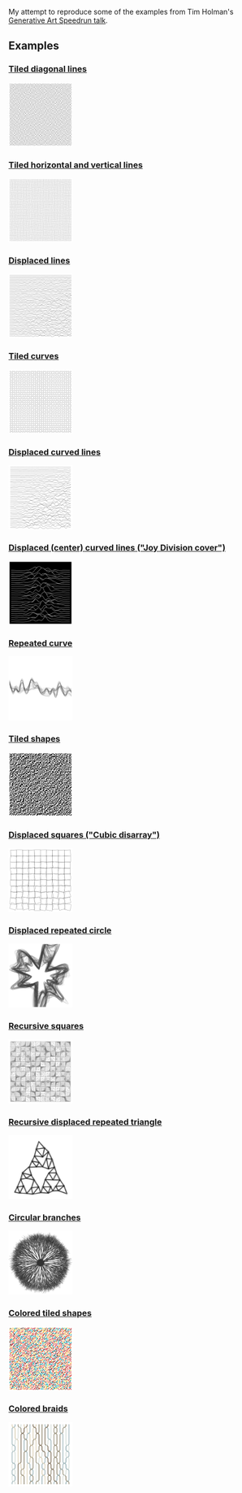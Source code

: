 My attempt to reproduce some of the examples from
Tim Holman's [Generative Art Speedrun talk](https://www.youtube.com/watch?v=4Se0_w0ISYk).

## Examples

### [Tiled diagonal lines](01-lines-tiled/)

<a href="01-lines-tiled/">
  <img src="01-lines-tiled/lines-tiled.png" width="25%">
</a>

### [Tiled horizontal and vertical lines](02-lines-tiled/)

<a href="02-lines-tiled/">
  <img src="02-lines-tiled/lines-tiled-2.png" width="25%">
</a>

### [Displaced lines](03-lines-displaced/)

<a href="03-lines-displaced/">
  <img src="03-lines-displaced/lines-displaced.png" width="25%">
</a>

### [Tiled curves](04-curves-tiled/)

<a href="04-curves-tiled/">
  <img src="04-curves-tiled/curves-tiled.png" width="25%">
</a>

### [Displaced curved lines](05-lines-displaced-curved/)

<a href="05-lines-displaced-curved/">
  <img src="05-lines-displaced-curved/lines-displaced-curved.png" width="25%">
</a>

### [Displaced (center) curved lines ("Joy Division cover")](06-lines-displaced-curved/)

<a href="06-lines-displaced-curved/">
  <img src="06-lines-displaced-curved/lines-displaced-curved-2.png" width="25%">
</a>

### [Repeated curve](07-curve-repeated/)

<a href="07-curve-repeated/">
  <img src="07-curve-repeated/curve-repeated.png" width="25%">
</a>

### [Tiled shapes](09-shapes-tiled/)

<a href="09-shapes-tiled/">
  <img src="09-shapes-tiled/shapes-tiled.png" width="25%">
</a>

### [Displaced squares ("Cubic disarray")](10-squares-displaced/)

<a href="10-squares-displaced/">
  <img src="10-squares-displaced/squares-displaced.png" width="25%">
</a>

### [Displaced repeated circle](11-circle-displaced-repeated/)

<a href="11-circle-displaced-repeated/">
  <img src="11-circle-displaced-repeated/circle-displaced-repeated.png" width="25%">
</a>

### [Recursive squares](12-squares-recursive/)

<a href="12-squares-recursive/">
  <img src="12-squares-recursive/squares-recursive.png" width="25%">
</a>

### [Recursive displaced repeated triangle](13-triangle-recursive/)

<a href="13-triangle-recursive/">
  <img src="13-triangle-recursive/triangle-recursive.png" width="25%">
</a>

### [Circular branches](14-branches-circular/)

<a href="14-branches-circular/">
  <img src="14-branches-circular/branches-circular.png" width="25%">
</a>

### [Colored tiled shapes](15-shapes-tiled-colors/)

<a href="15-shapes-tiled-colors/">
  <img src="15-shapes-tiled-colors/shapes-tiled-colors.png" width="25%">
</a>

### [Colored braids](16-braids/)

<a href="16-braids/">
  <img src="16-braids/braids.png" width="25%">
</a>
